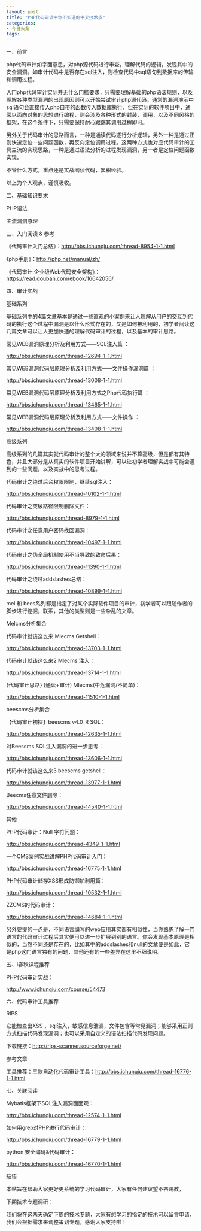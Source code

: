 ```yaml
---
layout: post
title: "PHP代码审计中你不知道的牛叉技术点"
categories:
- 今日头条
tags:
---
```

一、前言

php代码审计如字面意思，对php源代码进行审查，理解代码的逻辑，发现其中的安全漏洞。如审计代码中是否存在sql注入，则检查代码中sql语句到数据库的传输 和调用过程。

入门php代码审计实际并无什么门槛要求，只需要理解基础的php语法规则，以及理解各种类型漏洞的出现原因则可以开始尝试审计php源代码。通常的漏洞演示中sql语句会直接传入php自带的函数传入数据库执行，但在实际的软件项目中，通常以面向对象的思想进行编程，则会涉及各种形式的封装，调用，以及不同风格的框架，在这个条件下，只需要保持耐心跟踪其调用过程即可。

另外关于代码审计的思路而言，一种是通读代码逐行分析逻辑，另外一种是通过正则快速定位一些问题函数，再反向定位调用过程。这两种方式也对应代码审计的工具主流的实现思路，一种是通过语法分析的过程发现漏洞，另一者是定位问题函数实现。

不管什么方式，重点还是实战阅读代码，累积经验。

以上为个人观点，谨慎吸收。

二、基础知识要求

PHP语法

主流漏洞原理

三、入门阅读 & 参考

《代码审计入门总结》：http://bbs.ichunqiu.com/thread-8954-1-1.html

《php手册》：http://php.net/manual/zh/

《代码审计:企业级Web代码安全架构》：https://read.douban.com/ebook/16642056/

四、审计实战

基础系列

基础系列中的4篇文章基本是通过一些直观的小案例来让人理解从用户的交互到代码的执行这个过程中漏洞是以什么形式存在的，又是如何被利用的，初学者阅读这几篇文章可以让人更加快速的理解代码审计的过程，以及基本的审计思路。

常见WEB漏洞原理分析及利用方式——SQL注入篇 ：

http://bbs.ichunqiu.com/thread-12694-1-1.html

常见WEB漏洞代码层原理分析及利用方式——文件操作漏洞篇 ：

http://bbs.ichunqiu.com/thread-13008-1-1.html

常见WEB漏洞代码层原理分析及利用方式之Php代码执行篇 ：

http://bbs.ichunqiu.com/thread-13465-1-1.html

常见WEB漏洞代码层原理分析及利用方式——文件操作 ：

http://bbs.ichunqiu.com/thread-13408-1-1.html

高级系列

高级系列的几篇其实就代码审计的整个大的领域来说并不算高级，但是都有其特色，并且大部分是从真实的软件项目开始讲解，可以让初学者理解实战中可能会遇到的一些问题，以及实战中的思考过程。

代码审计之绕过后台权限限制，继续sql注入：

http://bbs.ichunqiu.com/thread-10102-1-1.html

代码审计之突破路径限制删除文件：

http://bbs.ichunqiu.com/thread-8979-1-1.html

代码审计之任意用户密码找回漏洞：

http://bbs.ichunqiu.com/thread-10497-1-1.html

代码审计之伪全局机制使用不当导致的致命后果：

http://bbs.ichunqiu.com/thread-11390-1-1.html

代码审计之绕过addslashes总结：

http://bbs.ichunqiu.com/thread-10899-1-1.html

mel 和 bees系列都是指定了对某个实际软件项目的审计，初学者可以跟随作者的脚步进行挖掘，联系，其他的类型则是一些杂乱的文章。

Melcms分析集合

代码审计就该这么来 Mlecms Getshell：

http://bbs.ichunqiu.com/thread-13703-1-1.html

代码审计就该这么来2 Mlecms 注入：

http://bbs.ichunqiu.com/thread-13714-1-1.html

{代码审计思路} (通读+审计) Mlecms(中危漏洞/不简单)：

http://bbs.ichunqiu.com/thread-11510-1-1.html

beescms分析集合

【代码审计初探】beescms v4.0_R SQL：

http://bbs.ichunqiu.com/thread-12635-1-1.html

对Beescms SQL注入漏洞的进一步思考：

http://bbs.ichunqiu.com/thread-13606-1-1.html

代码审计就该这么来3 beescms getshell：

http://bbs.ichunqiu.com/thread-13977-1-1.html

Beecms任意文件删除：

http://bbs.ichunqiu.com/thread-14540-1-1.html

其他

PHP代码审计：Null 字符问题：

http://bbs.ichunqiu.com/thread-4349-1-1.html

一个CMS案例实战讲解PHP代码审计入门：

http://bbs.ichunqiu.com/thread-16775-1-1.html

PHP代码审计储存XSS形成防御加利用篇：

http://bbs.ichunqiu.com/thread-10532-1-1.html

ZZCMS的代码审计：

http://bbs.ichunqiu.com/thread-14684-1-1.html

另外要提的一点是，不同语言编写的web应用其实都有相似性，当你熟练了解一门语言的代码审计过程后其实便可以进一步扩展到别的语言。你会发现基本原理是相似的，当然不同还是存在的，比如其中的addslashes和null的文章便是如此，它是php这门语言独有的问题，其他还有的一些差异在这里不细说明。

五、i春秋课程推荐

PHP代码审计实战：

http://www.ichunqiu.com/course/54473

六、代码审计工具推荐

RIPS

它能检查出XSS ，sql注入，敏感信息泄漏，文件包含等常见漏洞；能够采用正则方式扫描代码发现漏洞；也可以采用自定义的语法扫描代码发现问题。

下载链接：http://rips-scanner.sourceforge.net/

参考文章

工具推荐：三款自动化代码审计工具：http://bbs.ichunqiu.com/thread-16776-1-1.html

七、关联阅读

Mybatis框架下SQL注入漏洞面面观：

http://bbs.ichunqiu.com/thread-12574-1-1.html

如何用grep对PHP进行代码审计：

http://bbs.ichunqiu.com/thread-16779-1-1.html

python 安全编码&代码审计：

http://bbs.ichunqiu.com/thread-16770-1-1.html

结语

本帖旨在帮助大家更好更系统的学习代码审计，大家有任何建议望不吝赐教，

下期技术专题调研：

我们将在这两天确定下周的技术专题，大家有想学习的指定的技术可以留言申请，我们会根据需求来调整策划专题，感谢大家支持啦！